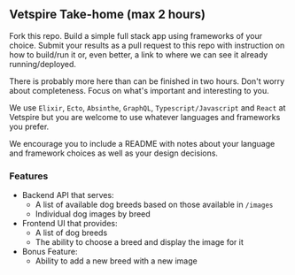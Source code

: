 ## Vetspire Take-home (max 2 hours)

Fork this repo. Build a simple full stack app using frameworks of your choice. Submit your results as a pull request
to this repo with instruction on how to build/run it or, even better, a link to where we can see it already
running/deployed.

There is probably more here than can be finished in two hours. Don't worry about completeness. Focus on what's 
important and interesting to you.   

We use `Elixir`, `Ecto`, `Absinthe`, `GraphQL`, `Typescript/Javascript` and `React` at Vetspire but you are welcome to use 
whatever languages and frameworks you prefer.

We encourage you to include a README with notes about your language and framework choices as well as your design 
decisions.

### Features
- Backend API that serves:
    - A list of available dog breeds based on those available in `/images`
    - Individual dog images by breed
- Frontend UI that provides:
    - A list of dog breeds
    - The ability to choose a breed and display the image for it
- Bonus Feature:
  - Ability to add a new breed with a new image
